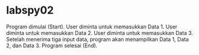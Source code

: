 # labspy02
Program dimulai (Start).
User diminta untuk memasukkan Data 1.
User diminta untuk memasukkan Data 2.
User diminta untuk memasukkan Data 3.
Setelah menerima tiga input data, program akan menampilkan Data 1, Data 2, dan Data 3.
Program selesai (End).
